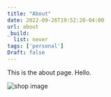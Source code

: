 ```yaml
---
title: "About"
date: 2022-09-26T19:52:28-04:00
url: about
_build:
  list: never
tags: ['personal']
Draft: false
---
```

This is the about page. Hello.

![shop image](/shop.webp)
